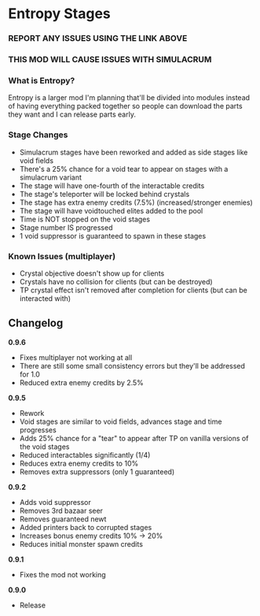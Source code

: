 # Entropy Stages

### REPORT ANY ISSUES USING THE LINK ABOVE

### THIS MOD WILL CAUSE ISSUES WITH SIMULACRUM

### What is Entropy?

Entropy is a larger mod I'm planning that'll be divided into modules instead of having everything packed together so people can download the parts they want and I can release parts early.

### Stage Changes

- Simulacrum stages have been reworked and added as side stages like void fields
- There's a 25% chance for a void tear to appear on stages with a simulacrum variant
- The stage will have one-fourth of the interactable credits
- The stage's teleporter will be locked behind crystals
- The stage has extra enemy credits (7.5%) (increased/stronger enemies)
- The stage will have voidtouched elites added to the pool
- Time is NOT stopped on the void stages
- Stage number IS progressed
- 1 void suppressor is guaranteed to spawn in these stages

### Known Issues (multiplayer)

- Crystal objective doesn't show up for clients
- Crystals have no collision for clients (but can be destroyed)
- TP crystal effect isn't removed after completion for clients (but can be interacted with)

## Changelog

**0.9.6**

- Fixes multiplayer not working at all
- There are still some small consistency errors but they'll be addressed for 1.0
- Reduced extra enemy credits by 2.5%

**0.9.5**

- Rework
- Void stages are similar to void fields, advances stage and time progresses
- Adds 25% chance for a "tear" to appear after TP on vanilla versions of the void stages
- Reduced interactables significantly (1/4)
- Reduces extra enemy credits to 10%
- Removes extra suppressors (only 1 guaranteed)

**0.9.2**

- Adds void suppressor
- Removes 3rd bazaar seer
- Removes guaranteed newt
- Added printers back to corrupted stages
- Increases bonus enemy credits 10% -> 20%
- Reduces initial monster spawn credits

**0.9.1**

- Fixes the mod not working

**0.9.0**

- Release
